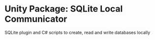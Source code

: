 # Unity Package: SQLite Local Communicator

SQLite plugin and C# scripts to create, read and write databases locally
